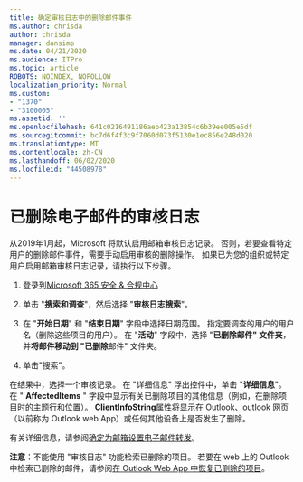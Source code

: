 ```yaml
---
title: 确定审核日志中的删除邮件事件
ms.author: chrisda
author: chrisda
manager: dansimp
ms.date: 04/21/2020
ms.audience: ITPro
ms.topic: article
ROBOTS: NOINDEX, NOFOLLOW
localization_priority: Normal
ms.custom:
- "1370"
- "3100005"
ms.assetid: ''
ms.openlocfilehash: 641c0216491186aeb423a13854c6b39ee005e5df
ms.sourcegitcommit: bc7d6f4f3c9f7060d073f5130e1ec856e248d020
ms.translationtype: MT
ms.contentlocale: zh-CN
ms.lasthandoff: 06/02/2020
ms.locfileid: "44508978"
---
```

# <a name="audit-logs-for-deleted-email-messages"></a>已删除电子邮件的审核日志

从2019年1月起，Microsoft 将默认启用邮箱审核日志记录。 否则，若要查看特定用户的删除邮件事件，需要手动启用审核的删除操作。 如果已为您的组织或特定用户启用邮箱审核日志记录，请执行以下步骤。

1. 登录到[Microsoft 365 安全 & 合规中心](https://protection.office.com/)

2. 单击 "**搜索和调查**"，然后选择 "**审核日志搜索**"。

3. 在 "**开始日期**" 和 "**结束日期**" 字段中选择日期范围。 指定要调查的用户的用户名（删除这些项目的用户）。 在 "**活动**" 字段中，选择 "**已删除邮件" 文件夹**，并**将邮件移动到 "已删除**邮件" 文件夹。

4. 单击"搜索"。

在结果中，选择一个审核记录。 在 "详细信息" 浮出控件中，单击 "**详细信息**"。 在 " **AffectedItems** " 字段中显示有关已删除项目的其他信息（例如，在删除项目时的主题行和位置）。 **ClientInfoString**属性将显示在 Outlook、outlook 网页（以前称为 Outlook web App）或任何其他设备上是否发生了删除。

有关详细信息，请参阅[确定为邮箱设置电子邮件转发](https://docs.microsoft.com/microsoft-365/compliance/auditing-troubleshooting-scenarios#determine-if-a-user-deleted-email-items)。

**注意**：不能使用 "审核日志" 功能检索已删除的项目。 若要在 web 上的 Outlook 中检索已删除的邮件，请参阅[在 Outlook Web App 中恢复已删除的项目](https://support.office.com/article/C3D8FC15-EEEF-4F1C-81DF-E27964B7EDD4)。
